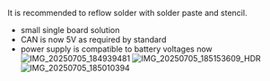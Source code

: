 It is recommended to reflow solder with solder paste and stencil. 

- small single board solution
- CAN is now 5V as required by standard
- power supply is compatible to battery voltages now
![IMG_20250705_184939481](https://github.com/user-attachments/assets/b104f4d5-6f83-41f4-a506-250b5b4b5a71)
![IMG_20250705_185153609_HDR](https://github.com/user-attachments/assets/2db73c9a-aa9f-42bb-b0ae-bc22724e9d21)
![IMG_20250705_185010394](https://github.com/user-attachments/assets/5b46228c-0895-41b4-bbed-dd0e114ee2c8)
